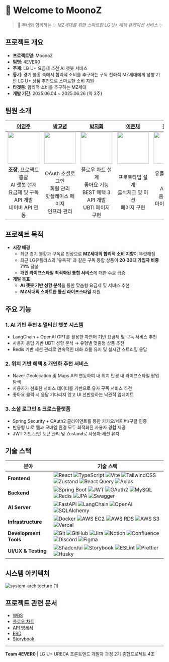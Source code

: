 # 🌈 Welcome to MoonoZ

> 🐙 무너와 함께하는
> ✨ *MZ세대를 위한 스마트한 LG U+ 혜택 큐레이션 서비스* ✨


## 프로젝트 개요

- **프로젝트명**: MoonoZ
- **팀명**: 4EVER0
- **주제**: LG U+ 요금제 추천 AI 챗봇 서비스
- **동기**: 경기 불황 속에서 합리적 소비를 추구하는 구독 친화적 MZ세대에게 성향 기반 LG U+ 상품 추천으로 스마트한 소비 지원
- **타겟층**: 합리적 소비를 추구하는 MZ세대
- **개발 기간**: 2025.06.04 ~ 2025.06.26 (약 3주)

## 팀원 소개

| [이영주](https://github.com/abyss-s) | [박교녕](https://github.com/kny0ng125) | [박지회](https://github.com/jihoi0615) | [이은채](https://github.com/eunchrri) | [홍민주](https://github.com/illustermin) |
| :---: | :---: | :---: | :---: | :---: |
| <img src="https://avatars.githubusercontent.com/u/77565980?v=4" width="100" /> | <img src="https://avatars.githubusercontent.com/u/80964083?v=4" width="100" /> | <img src="https://avatars.githubusercontent.com/u/197379577?v=4" width="100" /> | <img src="https://avatars.githubusercontent.com/u/171488704?v=4" width="100" /> | <img src="https://avatars.githubusercontent.com/u/134802163?v=4" width="100" /> |
| **조장**, 프로젝트 총괄<br/>AI 챗봇 설계<br/>요금제 및 구독 API 개발<br/>네이버 API 연동 | OAuth 소셜로그인<br/>회원 관리<br/>핫플레이스 페이지<br/>인프라 관리 | 플로우 차트 설계<br/>좋아요 기능<br/>BEST 혜택 3 API 개발<br/>UBTI 페이지 구현 | 프로토타입 설계<br/>출석체크 및 미션<br/>페이지 구현 | 유플투플 쿠폰 관리<br/>API 개발<br/>홈 화면 및<br/>마이페이지 구현 |

## 프로젝트 목적

- **시장 배경**
    - 최근 경기 불황과 구독료 인상으로 **MZ세대의 합리적 소비 지향**이 뚜렷해짐
    - 최근 LG유플러스의 '유독픽' 과 같은 구독 통합 상품이 **20·30대 가입자 비중 71%** 달성
    - **개인 라이프스타일 최적화된 통합 서비스**에 대한 수요 급증
- **개발 목표**
    - **AI 챗봇 기반 성향 분석**을 통한 맞춤형 요금제 및 서비스 추천
    - **MZ세대의 스마트한 통신 라이프스타일** 지원

## 주요 기능

### **1. AI 기반 추천 & 멀티턴 챗봇 시스템**
- LangChain + OpenAI GPT를 활용한 자연어 기반 요금제 및 구독 서비스 추천
- 사용자 응답 기반 UBTI 성향 분석 → 유형별 맞춤형 상품 추천
- Redis 기반 세션 관리로 연속적인 대화 흐름 유지 및 실시간 스트리밍 응답

### **2. 위치 기반 혜택 & 개인화 추천 서비스**
- Naver Geolocation 및 Maps API 연동하여 내 위치 반경 내 라이프스타일 팝업 탐색
- 사용자가 선호한 서비스 데이터를 기반으로 유사 구독 서비스 추천
- 좋아요 클릭 시 응답 기다리지 않고 UI 선반영하는 낙관적 업데이트

### **3. 소셜 로그인 & 크로스플랫폼**
- Spring Security + OAuth2 클라이언트를 통한 카카오/네이버/구글 인증
- 반응형 UI로 웹과 모바일 환경 모두 최적화된 사용자 경험 제공
- JWT 기반 보안 토큰 관리 및 Zustand로 사용자 세션 유지

## 기술 스택

| 분야 | 기술 스택 |
|------|-----------|
| **Frontend** | ![React](https://img.shields.io/badge/React-61DAFB?style=flat&logo=react&logoColor=black) ![TypeScript](https://img.shields.io/badge/TypeScript-3178C6?style=flat&logo=typescript&logoColor=white) ![Vite](https://img.shields.io/badge/Vite-646CFF?style=flat&logo=vite&logoColor=white) ![TailwindCSS](https://img.shields.io/badge/TailwindCSS-06B6D4?style=flat&logo=tailwindcss&logoColor=white) ![Zustand](https://img.shields.io/badge/Zustand-FF6B35?style=flat&logo=zustand&logoColor=white) ![React Query](https://img.shields.io/badge/React_Query-FF4154?style=flat&logo=reactquery&logoColor=white) ![Axios](https://img.shields.io/badge/Axios-5A29E4?style=flat&logo=axios&logoColor=white) |
| **Backend** | ![Spring Boot](https://img.shields.io/badge/Spring_Boot-6DB33F?style=flat&logo=spring-boot&logoColor=white) ![JWT](https://img.shields.io/badge/JWT-000000?style=flat&logo=JSON%20web%20tokens&logoColor=white) ![OAuth2](https://img.shields.io/badge/OAuth2-4285F4?style=flat&logo=oauth&logoColor=white) ![MySQL](https://img.shields.io/badge/MySQL-4479A1?style=flat&logo=mysql&logoColor=white) ![Redis](https://img.shields.io/badge/Redis-DC382D?style=flat&logo=redis&logoColor=white) ![JPA](https://img.shields.io/badge/JPA-59666C?style=flat&logo=hibernate&logoColor=white) ![Swagger](https://img.shields.io/badge/Swagger-85EA2D?style=flat&logo=swagger&logoColor=black) |
| **AI Server** | ![FastAPI](https://img.shields.io/badge/FastAPI-009688?style=flat&logo=fastapi&logoColor=white) ![LangChain](https://img.shields.io/badge/LangChain-1C3C3C?style=flat&logo=langchain&logoColor=white) ![OpenAI](https://img.shields.io/badge/OpenAI-412991?style=flat&logo=openai&logoColor=white) ![SQLAlchemy](https://img.shields.io/badge/SQLAlchemy-D71F00?style=flat&logo=sqlalchemy&logoColor=white) |
| **Infrastructure** | ![Docker](https://img.shields.io/badge/Docker-2496ED?style=flat&logo=docker&logoColor=white) ![AWS EC2](https://img.shields.io/badge/AWS_EC2-FF9900?style=flat&logo=amazon-ec2&logoColor=white) ![AWS RDS](https://img.shields.io/badge/AWS_RDS-527FFF?style=flat&logo=amazon-rds&logoColor=white) ![AWS S3](https://img.shields.io/badge/AWS_S3-569A31?style=flat&logo=amazon-s3&logoColor=white) ![Vercel](https://img.shields.io/badge/Vercel-000000?style=flat&logo=vercel&logoColor=white) |
| **Development Tools** | ![Git](https://img.shields.io/badge/Git-F05032?style=flat&logo=git&logoColor=white) ![GitHub](https://img.shields.io/badge/GitHub-181717?style=flat&logo=github&logoColor=white) ![Jira](https://img.shields.io/badge/Jira-0052CC?style=flat&logo=jira&logoColor=white) ![Notion](https://img.shields.io/badge/Notion-000000?style=flat&logo=notion&logoColor=white) ![Confluence](https://img.shields.io/badge/Confluence-172B4D?style=flat&logo=confluence&logoColor=white) ![Discord](https://img.shields.io/badge/Discord-5865F2?style=flat&logo=discord&logoColor=white) ![Figma](https://img.shields.io/badge/Figma-F24E1E?style=flat&logo=figma&logoColor=white) |
| **UI/UX & Testing** | ![Shadcn/ui](https://img.shields.io/badge/Shadcn%2Fui-000000?style=flat&logo=shadcnui&logoColor=white) ![Storybook](https://img.shields.io/badge/Storybook-FF4785?style=flat&logo=storybook&logoColor=white) ![ESLint](https://img.shields.io/badge/ESLint-4B32C3?style=flat&logo=eslint&logoColor=white) ![Prettier](https://img.shields.io/badge/Prettier-F7B93E?style=flat&logo=prettier&logoColor=black) ![Husky](https://img.shields.io/badge/Husky-42B883?style=flat&logo=husky&logoColor=white) |

## 시스템 아키텍처
![system-architecture (1)](https://github.com/user-attachments/assets/d6cc4fee-b1dc-4c97-8d39-9e3832c67a12)


## 프로젝트 관련 문서
- [WBS](https://docs.google.com/spreadsheets/d/1ln5VudFdBKMbaNANwzZyW0CGLYC_R9Xf/edit?usp=sharing&ouid=101077923369398316818&rtpof=true&sd=true)
- [플로우 차트](https://www.figma.com/proto/C1HjN8qg3Vptm2j7k2cT8N/%ED%94%8C%EB%A1%9C%EC%9A%B0%EC%B0%A8%ED%8A%B8?node-id=1-4&t=OH4mgwF8RPp4bDv8-1&scaling=scale-down-width&content-scaling=fixed&page-id=0%3A1)
- [API 명세서](https://hollow-cello-87b.notion.site/1fb3347f51ee81269bceeaad7f3c76f1?v=1fb3347f51ee81719ba1000c67dfe978)
- [ERD](https://dbdiagram.io/d/DB_4ever0-684e577c3cc77757c8eaba7c)
- [Storybook](https://6835efb2a0dda6635d6b2c1d-nazyzhfott.chromatic.com)

---

**Team 4EVER0** | LG U+ URECA 프론트엔드 개발자 과정 2기 종합프로젝트 4조
